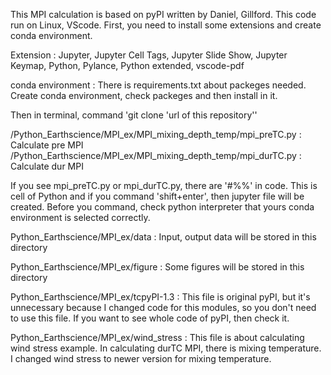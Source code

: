 This MPI calculation is based on pyPI written by Daniel, Gillford. 
This code run on Linux, VScode. 
First, you need to install some extensions and create conda environment. 

Extension : Jupyter, Jupyter Cell Tags, Jupyter Slide Show, Jupyter Keymap, Python, Pylance, Python extended, vscode-pdf

conda environment : There is requirements.txt about packeges needed. Create conda environment, check packeges and then install in it.

Then in terminal, command 
'git clone 'url of this repository''

/Python_Earthscience/MPI_ex/MPI_mixing_depth_temp/mpi_preTC.py 
: Calculate pre MPI
/Python_Earthscience/MPI_ex/MPI_mixing_depth_temp/mpi_durTC.py
: Calculate dur MPI 

If you see mpi_preTC.py or mpi_durTC.py, there are '#%%' in code. 
This is cell of Python and if you command 'shift+enter', then jupyter file will be created. 
Before you command, check python interpreter that yours conda environment is selected correctly. 


Python_Earthscience/MPI_ex/data : Input, output data will be stored in this directory

Python_Earthscience/MPI_ex/figure : Some figures will be stored in this directory

Python_Earthscience/MPI_ex/tcpyPI-1.3 : This file is original pyPI, but it's unnecessary because I changed code for this modules, so you don't need to use this file. If you want to see whole code of pyPI, then check it. 

Python_Earthscience/MPI_ex/wind_stress : This file is about calculating wind stress example. In calculating durTC MPI, there is mixing temperature. I changed wind stress to newer version for mixing temperature. 
